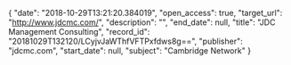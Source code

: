 {
  "date": "2018-10-29T13:21:20.384019", 
  "open_access": true, 
  "target_url": "http://www.jdcmc.com/", 
  "description": "", 
  "end_date": null, 
  "title": "JDC Management Consulting", 
  "record_id": "20181029T132120/LCyjvJaWThfVFTPxfdws8g==", 
  "publisher": "jdcmc.com", 
  "start_date": null, 
  "subject": "Cambridge Network"
}

